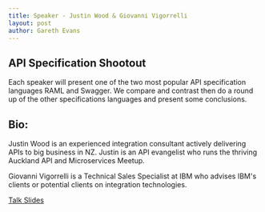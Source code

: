 ```yaml
---
title: Speaker - Justin Wood & Giovanni Vigorrelli
layout: post
author: Gareth Evans
---
```


## API Specification Shootout
  
Each speaker will present one of the two most popular API specification languages RAML and Swagger. We compare and contrast then do a round up of the other specifications languages and present some conclusions.

## Bio:
 
Justin Wood is an experienced integration consultant actively delivering APIs to big business in NZ. Justin is an API evangelist who runs the thriving Auckland API and Microservices Meetup. 

Giovanni Vigorrelli is a Technical Sales Specialist at IBM who advises IBM's clients or potential clients on integration technologies.


[Talk Slides](/slides/justin_shootout.pdf)
